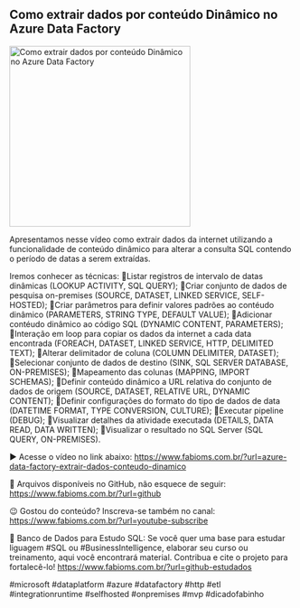 ## Como extrair dados por conteúdo Dinâmico no Azure Data Factory

<img src="https://fabioms.com.br//uploads/youtube/Slide67.png" alt="Como extrair dados por conteúdo Dinâmico no Azure Data Factory" title="Azure Data Factory" width="320"/>

Apresentamos nesse vídeo como extrair dados da internet utilizando a funcionalidade de conteúdo dinâmico para alterar a consulta SQL contendo o período de datas a serem extraídas.

Iremos conhecer as técnicas:
🔹Listar registros de intervalo de datas dinâmicas (LOOKUP ACTIVITY, SQL QUERY);
🔹Criar conjunto de dados de pesquisa on-premises (SOURCE, DATASET, LINKED SERVICE, SELF-HOSTED);
🔹Criar parâmetros para definir valores padrões ao contéudo dinâmico (PARAMETERS, STRING TYPE, DEFAULT VALUE);
🔹Adicionar contéudo dinâmico ao código SQL (DYNAMIC CONTENT, PARAMETERS);
🔹Interação em loop para copiar os dados da internet a cada data encontrada (FOREACH, DATASET, LINKED SERVICE, HTTP, DELIMITED TEXT);
🔹Alterar delimitador de coluna (COLUMN DELIMITER, DATASET);
🔹Selecionar conjunto de dados de destino (SINK, SQL SERVER DATABASE, ON-PREMISES);
🔹Mapeamento das colunas (MAPPING, IMPORT SCHEMAS);
🔹Definir conteúdo dinâmico a URL relativa do conjunto de dados de origem (SOURCE, DATASET, RELATIVE URL, DYNAMIC CONTENT);
🔹Definir configurações do formato do tipo de dados de data (DATETIME FORMAT, TYPE CONVERSION, CULTURE);
🔹Executar pipeline (DEBUG);
🔹Visualizar detalhes da atividade executada (DETAILS, DATA READ, DATA WRITTEN);
🔹Visualizar o resultado no SQL Server (SQL QUERY, ON-PREMISES).

▶️ Acesse o vídeo no link abaixo:
https://www.fabioms.com.br/?url=azure-data-factory-extrair-dados-conteudo-dinamico

📁 Arquivos disponíveis no GitHub, não esquece de seguir:
https://www.fabioms.com.br/?url=github

😉 Gostou do conteúdo? Inscreva-se também no canal:
https://www.fabioms.com.br/?url=youtube-subscribe 

🎁 Banco de Dados para Estudo SQL:
Se você quer uma base para estudar liguagem #SQL ou #BusinessIntelligence, elaborar seu curso ou treinamento, aqui você encontrará material. 
Contribua e cite o projeto para fortalecê-lo!
https://www.fabioms.com.br/?url=github-estudados

#microsoft #dataplatform #azure #datafactory #http #etl #integrationruntime #selfhosted #onpremises #mvp #dicadofabinho